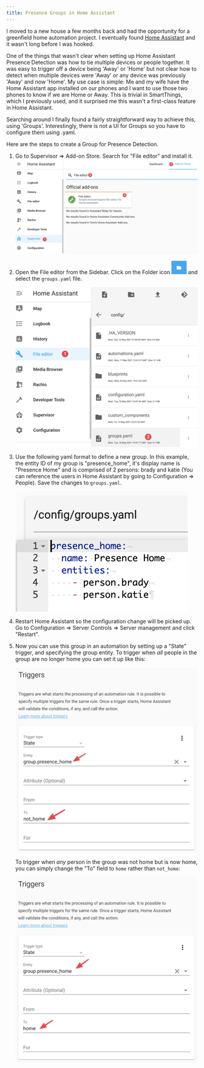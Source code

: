 ```yaml
---
title: Presence Groups in Home Assistant
---
```


I moved to a new house a few months back and had the opportunity for a greenfield home automation project.   I eventually found [Home Assistant](https://www.home-assistant.io/) and it wasn't long before I was hooked.

One of the things that wasn't clear when setting up Home Assistant Presence Detection was how to tie multiple devices or people together.  It was easy to trigger off a device being 'Away' or 'Home' but not clear how to detect when multiple devices were 'Away' or any device was previously 'Away' and now 'Home'.  My use case is simple: Me and my wife have the Home Assistant app installed on our phones and I want to use those two phones to know if we are Home or Away.  This is trivial in SmartThings, which I previously used, and it surprised me this wasn't a first-class feature in Home Assistant.

Searching around I finally found a fairly straightforward way to achieve this, using 'Groups'.  Interestingly, there is not a UI for Groups so you have to configure them using .yaml.

Here are the steps to create a Group for Presence Detection.

1. Go to Supervisor => Add-on Store.  Search for "File editor" and install it.
    ![Install File editor](file-editor-add-on.png)
1. Open the File editor from the Sidebar.  Click on the Folder icon ![Folder icon](folder-icon.png) and select the `groups.yaml` file.

    ![Edit groups.yaml File editor](edit-groups.png)
1. Use the following yaml format to define a new group.  In this example, the entity ID of my group is "presence_home", it's display name is "Presence Home" and is comprised of 2 persons: brady and katie (You can reference the users in Home Assistant by going to Configuration => People).  Save the changes to `groups.yaml`.

    ![groups.yaml config](groups-config.png)

1. Restart Home Assistant so the configuration change will be picked up.  Go to Configuration => Server Controls => Server management and click "Restart".
1. Now you can use this group in an automation by setting up a "State" trigger, and specifying the group entity.  To trigger when _all_ people in the group are no longer home you can set it up like this:

    ![Trigger not_home](trigger-not-home.png)

   To trigger when _any_ person in the group was not home but is now home, you can simply change the "To" field to `home` rather than `not_home`:

   ![Trigger home](trigger-home.png)
